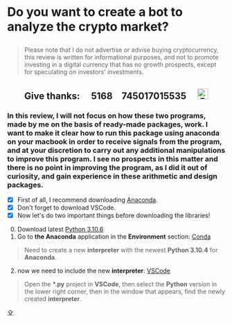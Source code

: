 # <p id="UP">Do you want to create a bot to analyze the crypto market?</p>

> Please note that I do not advertise or advise buying cryptocurrency, this review is written for informational purposes, and not to promote investing in a digital currency that has no growth prospects, except for speculating on investors' investments.

## <p align="center">Give thanks:&ensp;&ensp; 5168&#8195;745017015535 &ensp;&ensp;<a href="https://en.privatbank.ua/all-ways-to-receive-send-an-international-transfer"><img src="https://upload.wikimedia.org/wikipedia/uk/f/ff/%D0%9B%D0%BE%D0%B3%D0%BE%D1%82%D0%B8%D0%BF_%D0%9F%D1%80%D0%B8%D0%B2%D0%B0%D1%8224.png" width = "25" alt="Privat Bank UA"> </a></p>

### In this review, I will not focus on how these two programs, made by me on the basis of ready-made packages, work. I want to make it clear how to run this package using anaconda on your macbook in order to receive signals from the program, and at your discretion to carry out any additional manipulations to improve this program. I see no prospects in this matter and there is no point in improving the program, as I did it out of curiosity, and gain experience in these arithmetic and design packages.

- [X] First of all, I recommend downloading [Anaconda](https://anaconda.cloud/installers).
- [X] Don't forget to download VSCode.
- [X] Now let's do two important things before downloading the libraries!
0. Download latest [Python 3.10.6](https://www.python.org/downloads/macos/)
1. Go to __the Anaconda__ application in the __Environment__ section: [Conda](https://www.youtube.com/watch?v=x9gu31F1Rc4)
> Need to create a new __interpreter__ with the newest __Python 3.10.4__ for __Anaconda__.

2. now we need to include the new __interpreter__: [VSCode](https://youtube.com/shorts/xrf1rZpjkVc?feature=share)
> Open the __*.py__ project in __VSCode__, then select the __Python__ version in the lower right corner, then in the window that appears, find the newly created __interpreter__.

[⇪](#UP)
